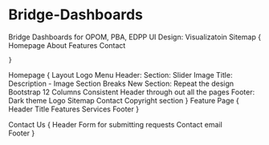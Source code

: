 # Bridge-Dashboards

Bridge Dashboards for OPOM, PBA, EDPP
UI Design: Visualizatoin
Sitemap
{
Homepage
About
Features
Contact

    }

Homepage
{
Layout
Logo
Menu
Header:
Section: Slider Image
Title: Description - Image
Section Breaks
New Section: Repeat the design
Bootstrap 12 Columns
Consistent Header through out all the pages
Footer:
Dark theme
Logo
Sitemap
Contact
Copyright section
}
Feature Page
{
Header
Title
Features
Services
Footer
}

Contact Us
{
Header
Form for submitting requests
Contact email  
 Footer
}
